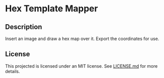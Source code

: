 # Hex Template Mapper

## Description
Insert an image and draw a hex map over it. Export the coordinates for use.

## License
This projected is licensed under an MIT license. See [LICENSE.md](https://github.com/an-k45/hex-template-mapper/blob/master/LICENSE.md) for more details.